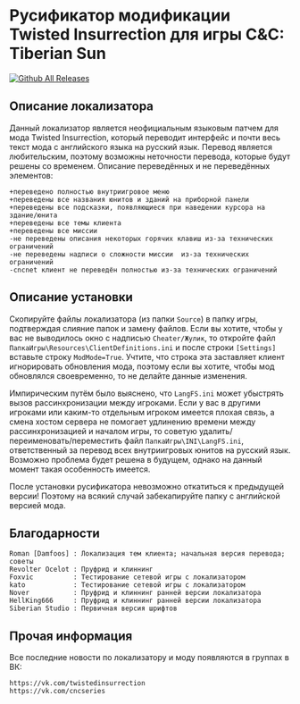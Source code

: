 # Русификатор модификации Twisted Insurrection для игры C&C: Tiberian Sun
[![Github All Releases](https://img.shields.io/github/downloads/MahBoiTranslator/TwistedInsurrectionRu/total.svg)](https://github.com/MahBoiTranslator/TwistedInsurrectionRu/releases)

## Описание локализатора
Данный локализатор является неофициальным языковым патчем для мода Twisted Insurrection, который переводит интерфейс и почти весь текст мода с английского языка на русский язык. Перевод является любительским, поэтому возможны неточности перевода, которые будут решены со временем.
Описание переведённых и не переведённых элементов:

	+переведено полностью внутриигровое меню
	+переведены все названия юнитов и зданий на приборной панели
	+переведены все подсказки, появляющиеся при наведении курсора на здание/юнита
	+переведены все темы клиента
	+переведены все миссии
	-не переведены описания некоторых горячих клавиш из-за технических ограничений
	-не переведены надписи о сложности миссии  из-за технических ограничений
	-cncnet клиент не переведён полностью из-за технических ограничений

## Описание установки
Скопируйте файлы локализатора (из папки `Source`) в папку игры, подтверждая слияние папок и замену файлов. Если вы хотите, чтобы у вас не выводилось окно с надписью `Cheater/Жулик`, то откройте файл `ПапкаИгры\Resources\ClientDefinitions.ini` и после строки `[Settings]` вставьте строку `ModMode=True`. Учтите, что строка эта заставляет клиент игнорировать обновления мода, поэтому если вы хотите, чтобы мод обновлялся своевременно, то не делайте данные изменения. 

Импирическим путём было выяснено, что `LangFS.ini` может убыстрять вызов рассинхронизации между игроками. Если у вас в другими игроками или каким-то отдельным игроком имеется плохая связь, а смена хостом сервера не помогает удлинению времени между рассинхронизацией и началом игры, то советую удалить/переименовать/переместить файл `ПапкаИгры\INI\LangFS.ini`, ответственный за перевод всех внутриигровых юнитов на русский язык. Возможно проблема будет решена в будущем, однако на данный момент такая особенность имеется.

После установки русификатора невозможно откатиться к предыдущей версии! Поэтому на всякий случай забекапируйте папку с английской версией мода.
## Благодарности

	Roman [Damfoos] : Локализация тем клиента; начальная версия перевода; советы
	Revolter Ocelot : Пруфрид и клиннинг
	Foxvic          : Тестирование сетевой игры с локализатором
	kato            : Тестирование сетевой игры с локализатором
	Nover           : Пруфрид и клиннинг ранней версии локализатора
	HellKing666     : Пруфрид и клиннинг ранней версии локализатора
	Siberian Studio : Первичная версия шрифтов

## Прочая информация
Все последние новости по локализатору и моду появляются в группах в ВК:

	https://vk.com/twistedinsurrection
	https://vk.com/cncseries
